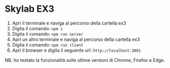 # Skylab EX3

1) Apri il terminale e naviga al percorso della cartella ex3
2) Digita il comando: `npm i`
3) Digita il comando: `npm run server`
4) Apri un altro terminale e naviga al percorso della cartella ex3
5) Digita il comando: `npm run client`
6) Apri il browser e digita il seguente url: `http://localhost:3001`

NB. ho testato la funzionalità sulle ultime versioni di Chrome, Firefox e Edge.